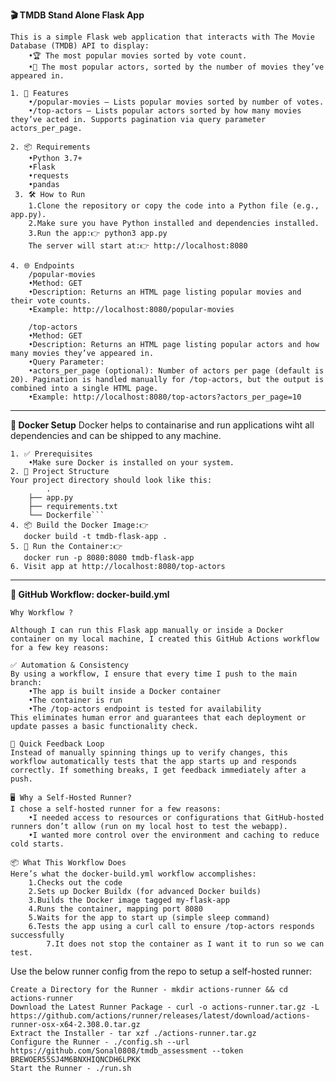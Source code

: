 **🎬 TMDB Stand Alone Flask App**
```
This is a simple Flask web application that interacts with The Movie Database (TMDB) API to display:
	•🏆 The most popular movies sorted by vote count.
	•🌟 The most popular actors, sorted by the number of movies they’ve appeared in.

1. 🚀 Features
	•/popular-movies — Lists popular movies sorted by number of votes.
	•/top-actors — Lists popular actors sorted by how many movies they’ve acted in. Supports pagination via query parameter actors_per_page.

2. 📦 Requirements
	•Python 3.7+
	•Flask
	•requests
	•pandas 
 3. 🛠 How to Run
	1.Clone the repository or copy the code into a Python file (e.g., app.py).
	2.Make sure you have Python installed and dependencies installed.
	3.Run the app:👉 python3 app.py
	The server will start at:👉 http://localhost:8080

4. 🌐 Endpoints
	/popular-movies
	•Method: GET
	•Description: Returns an HTML page listing popular movies and their vote counts.
	•Example: http://localhost:8080/popular-movies

	/top-actors
	•Method: GET
	•Description: Returns an HTML page listing popular actors and how many movies they’ve appeared in.
	•Query Parameter:
	•actors_per_page (optional): Number of actors per page (default is 20). Pagination is handled manually for /top-actors, but the output is combined into a single HTML page.
	•Example: http://localhost:8080/top-actors?actors_per_page=10
```
-------------------------------------------------------------------------------------------------------------------------------------------------------------------------------------------------------------------------------------

**🐳 Docker Setup**
Docker helps to containarise and run applications wiht all dependencies and can be shipped to any machine.
```
1. ✅ Prerequisites
	•Make sure Docker is installed on your system.
2. 📁 Project Structure
Your project directory should look like this:
        .
	├── app.py
	├── requirements.txt
	└── Dockerfile```
4. 📦 Build the Docker Image:👉 
   docker build -t tmdb-flask-app .
5. 🚀 Run the Container:👉  
   docker run -p 8080:8080 tmdb-flask-app
6. Visit app at http://localhost:8080/top-actors
```
-------------------------------------------------------------------------------------------------------------------------------------------------------------------------------------------------------------------------------------
**🐳 GitHub Workflow: docker-build.yml**
```
Why Workflow ?

Although I can run this Flask app manually or inside a Docker container on my local machine, I created this GitHub Actions workflow for a few key reasons:

✅ Automation & Consistency
By using a workflow, I ensure that every time I push to the main branch:
	•The app is built inside a Docker container
	•The container is run
	•The /top-actors endpoint is tested for availability
This eliminates human error and guarantees that each deployment or update passes a basic functionality check.

🧪 Quick Feedback Loop
Instead of manually spinning things up to verify changes, this workflow automatically tests that the app starts up and responds correctly. If something breaks, I get feedback immediately after a push.

🖥️ Why a Self-Hosted Runner?
I chose a self-hosted runner for a few reasons:
	•I needed access to resources or configurations that GitHub-hosted runners don’t allow (run on my local host to test the webapp).
	•I wanted more control over the environment and caching to reduce cold starts.

📦 What This Workflow Does
Here’s what the docker-build.yml workflow accomplishes:
	1.Checks out the code
	2.Sets up Docker Buildx (for advanced Docker builds)
	3.Builds the Docker image tagged my-flask-app
	4.Runs the container, mapping port 8080
	5.Waits for the app to start up (simple sleep command)
	6.Tests the app using a curl call to ensure /top-actors responds successfully
        7.It does not stop the container as I want it to run so we can test.
```
Use the below runner config from the repo to setup a self-hosted runner:
```
Create a Directory for the Runner - mkdir actions-runner && cd actions-runner 
Download the Latest Runner Package - curl -o actions-runner.tar.gz -L https://github.com/actions/runner/releases/latest/download/actions-runner-osx-x64-2.308.0.tar.gz 
Extract the Installer - tar xzf ./actions-runner.tar.gz 
Configure the Runner - ./config.sh --url https://github.com/Sonal0808/tmdb_assessment --token BREWOER55SJ4M6BNXHIQNCDH6LPKK 
Start the Runner - ./run.sh
```
